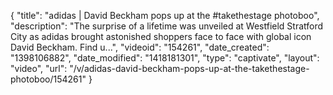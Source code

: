 {
    "title": "adidas | David Beckham pops up at the #takethestage photoboo",
    "description": "The surprise of a lifetime was unveiled at Westfield Stratford City as adidas brought astonished shoppers face to face with global icon David Beckham. Find u...",
    "videoid": "154261",
    "date_created": "1398106882",
    "date_modified": "1418181301",
    "type": "captivate",
    "layout": "video",
    "url": "\/v\/adidas-david-beckham-pops-up-at-the-takethestage-photoboo\/154261"
}